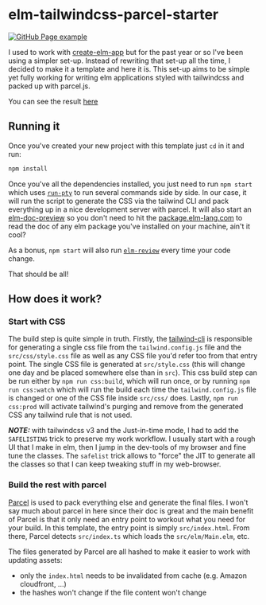 # elm-tailwindcss-parcel-starter

[![GitHub Page example](https://github.com/leojpod/elm-tailwindcss-parcel-starter/actions/workflows/build_and_deploy.yml/badge.svg)](https://github.com/leojpod/elm-tailwindcss-parcel-starter/actions/workflows/build_and_deploy.yml)

I used to work with [create-elm-app](https://github.com/halfzebra/create-elm-app)
but for the past year or so I've been using a simpler set-up.
Instead of rewriting that set-up all the time, I decided to make it a template
and here it is.
This set-up aims to be simple yet fully working for writing elm applications
styled with tailwindcss and packed up with parcel.js.

You can see the result [here](https://leojpod.github.io/elm-tailwindcss-parcel-starter)

## Running it

Once you've created your new project with this template just `cd` in it and run:

```sh
npm install
```

Once you've all the dependencies installed, you just need to run `npm start`
which uses [`run-pty`](https://github.com/lydell/run-pty) to run several
commands side by side. In our case, it will run the script to generate the CSS
via the tailwind CLI and pack everything up in a nice development server with parcel.
It will also start an [elm-doc-preview](https://github.com/dmy/elm-doc-preview)
so you don't need to hit the [package.elm-lang.com](package.elm-lang.com) to
read the doc of any elm package you've installed on your machine, ain't it cool?

As a bonus, `npm start` will also run [`elm-review`](https://github.com/jfmengels/elm-review/)
every time your code change.

That should be all!

## How does it work?

### Start with CSS

The build step is quite simple in truth. Firstly, the
[tailwind-cli](http://tailwindcss.com/) is responsible for generating a single
css file from the `tailwind.config.js` file and the `src/css/style.css`
file as well as any CSS file you'd refer too from that entry point.
The single CSS file is generated at `src/style.css` (this will change one day
and be placed somewhere else than in `src`).
This css build step can be run either by `npm run css:build`, which will run
once, or by running `npm run css:watch` which will run the build each time the
`tailwind.config.js` file is changed or one of the CSS file inside `src/css/` does.
Lastly, `npm run css:prod` will activate tailwind's purging and remove from the
generated CSS any tailwind rule that is not used.

**_NOTE:_** with tailwindcss v3 and the Just-in-time mode, I had to add the `SAFELISTING` trick to preserve my work workflow.
I usually start with a rough UI that I make in elm, then I jump in the dev-tools of my browser and fine tune the classes.
The `safelist` trick allows to "force" the JIT to generate all the classes so that I can keep tweaking stuff in my web-browser.

### Build the rest with parcel

[Parcel](parceljs.org) is used to pack everything else and generate the final
files. I won't say much about parcel in here since their doc is great and the
main benefit of Parcel is that it only need an entry point to workout what you
need for your build. In this template, the entry point is simply
`src/index.html`. From there, Parcel detects `src/index.ts` which loads the
`src/elm/Main.elm`, etc.

The files generated by Parcel are all hashed to make it easier to work with
updating assets:

- only the `index.html` needs to be invalidated from cache (e.g. Amazon cloudfront, ...)
- the hashes won't change if the file content won't change
